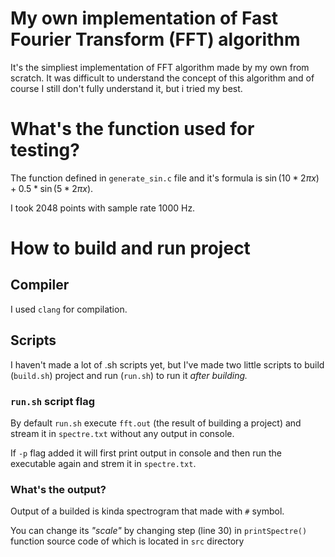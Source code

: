 # My own implementation of Fast Fourier Transform (FFT) algorithm

It's the simpliest implementation of FFT algorithm made by my own from scratch.
It was difficult to understand the concept of this algorithm and of course I still don't fully understand it, but i tried my best.

# What's the function used for testing?

The function defined in `generate_sin.c` file and it's formula is $\sin(10 * 2\pi x) + 0.5 * \sin(5 * 2\pi x)$.

I took 2048 points with sample rate 1000 Hz.

# How to build and run project

## Compiler

I used `clang` for compilation.

## Scripts

I haven't made a lot of .sh scripts yet, but I've made two little scripts to build (`build.sh`) project and run (`run.sh`) to run it *after building.*

### `run.sh` script flag

By default `run.sh` execute `fft.out` (the result of building a project) and stream it in `spectre.txt` without any output in console.

If `-p` flag added it will first print output in console and then run the executable again and strem it in `spectre.txt`.

### What's the output?

Output of a builded is kinda spectrogram that made with `#` symbol.

You can change its *"scale"* by changing step (line 30) in `printSpectre()` function source code of which is located in `src` directory
